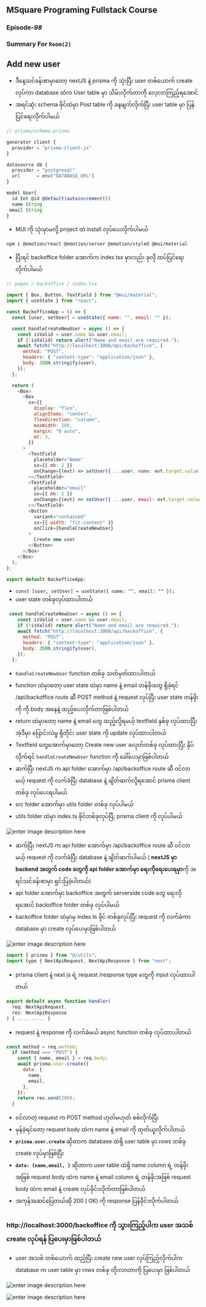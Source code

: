 ﻿## MSquare Programing Fullstack Course
### Episode-*98* 
### Summary For `Room(2)` 
## Add new user
- ဒီနေ့သင်ခန်းစာမှာတော့ nextJS နဲ့ prisma ကို သုံးပြီး user တစ်ယောက် create လုပ်ကာ database ထဲက User table မှာ သိမ်းလိုက်တာကို လေ့လာကြည့်ရအောင်
- အရင်ဆုံး schema ဖိုင်ထဲမှာ Post table ကို ခနဖျက်လိုက်ပြီး user table မှာ ပြန်ပြင်ရေးလိုက်ပါမယ်

```js
// prisma/schema.prisma

generator client {
  provider = "prisma-client-js"
}

datasource db {
  provider = "postgresql"
  url      = env("DATABASE_URL")
}

model User{
  id Int @id @default(autoincrement())
  name String
 email String
}
```
- MUI ကို သုံးမှာမလို့ project ထဲ install လုပ်ပေးလိုက်ပါမယ်

```console
npm i @emotion/react @emotion/server @emotion/styled @mui/material
```
- ပြီးရင် backoffice folder အောက်က index.tsx မှာလည်း ခုလို ထပ်ပြင်ရေးလိုက်ပါမယ်
```js
// pages / backoffice / index.tsx

import { Box, Button, TextField } from "@mui/material";
import { useState } from "react";

const BackofficeApp = () => {
  const [user, setUser] = useState({ name: "", email: "" });

  const handleCreateNewUser = async () => {
    const isValid = user.name && user.email;
    if (!isValid) return alert("Name and email are required.");
    await fetch("http://localhost:3000/api/backoffice", {
      method: "POST",
      headers: { "content-type": "application/json" },
      body: JSON.stringify(user),
    });
  };

  return (
    <Box>
      <Box
        sx={{
          display: "flex",
          alignItems: "center",
          flexDirection: "column",
          maxWidth: 200,
          margin: "0 auto",
          mt: 3,
        }}
      >
        <TextField
          placeholder="Name"
          sx={{ mb: 2 }}
          onChange={(evt) => setUser({ ...user, name: evt.target.value })}
        ></TextField>
        <TextField
          placeholder="email"
          sx={{ mb: 2 }}
          onChange={(evt) => setUser({ ...user, email: evt.target.value })}
        ></TextField>
        <Button
          variant="contained"
          sx={{ width: "fit-content" }}
          onClick={handleCreateNewUser}
        >
          Create new user
        </Button>
      </Box>
    </Box>
  );
};

export default BackofficeApp;

```

- `const [user, setUser] = useState({ name: "", email: "" });`
-  user state တစ်ခုလုပ်ထားပါတယ်
```js
 const handleCreateNewUser = async () => {
    const isValid = user.name && user.email;
    if (!isValid) return alert("Name and email are required.");
    await fetch("http://localhost:3000/api/backoffice", {
      method: "POST",
      headers: { "content-type": "application/json" },
      body: JSON.stringify(user),
    });
  };
```
- `handleCreateNewUser`  function တစ်ခု သတ်မှတ်ထားပါတယ်
- function ထဲမှာတော့ user state ထဲမှာ name နဲ့ email တန်ဖိုးတွေ ရှိခဲ့ရင် /api/backoffice route ဆီ POST method နဲ့ request လုပ်ပြီး user state တန်ဖိုးကို ကို body အနေနဲ့ ထည့်ပေးလိုက်တာဖြစ်ပါတယ်
- return ထဲမှာတော့ name နဲ့ email တွေ ထည့်လို့ရမယ့် textfield နှစ်ခု လုပ်ထားပြီး အဲ့ဒီမှာ ပြောင်းလဲမှု ရှိတိုင်း user state ကို update လုပ်ထားပါတယ်
- Textfield တွေအောက်မှာတော့ Create new user ခလုတ်တစ်ခု လုပ်ထားပြီး နှိပ်လိုက်ရင် `handleCreateNewUser`  function ကို ခေါ်ပေးမှာဖြစ်ပါတယ်
- ဆက်ပြီး nextJS က api folder အောက်မှာ /api/backoffice route ဆီ ၀င်လာမယ့် request ကို လက်ခံပြီး database နဲ့ ချိတ်ဆက်လို့ရအောင် prisma client တစ်ခု လုပ်ပေးရပါမယ်
- src folder အောက်မှာ utils folder တစ်ခု လုပ်ပါမယ်
-  utils folder ထဲမှာ index.ts ဖိုင်တစ်ခုလုပ်ပြီ; prisma client ကို လုပ်ပါမယ်

![enter image description here](https://cdn.discordapp.com/attachments/1076154921562411008/1125497669486387330/image.png)

- ဆက်ပြီး nextJS က api folder အောက်မှာ /api/backoffice route ဆီ ၀င်လာမယ့် request ကို လက်ခံပြီး database နဲ့ ချိတ်ဆက်ပါမယ် ( **nextJS မှာ backend အတွက် code တွေကို api folder အောက်မှာ ရေးကိုရေးပေးရမှာ**ကို အရင်သင်ခန်းစာမှာ ရှင်းပြခဲ့ပါတယ်)
-  api folder အောက်မှာ backoffice အတွက် serverside code တွေ ရေးလိုရအောင် backoffice folder တစ်ခု လုပ်ပါမယ်
-  backoffice folder ထဲမှာမှ  index.ts ဖိုင် တစ်ခုလုပ်ပြီး request ကို လက်ခံကာ database မှာ create လုပ်ပေးမှာဖြစ်ပါတယ်

![enter image description here](https://cdn.discordapp.com/attachments/1076154921562411008/1125499373619519649/image.png)

```js
import { prisma } from "@/utils";
import type { NextApiRequest, NextApiResponse } from "next";
```
- prisma client နဲ့ next js ရဲ့ request /response type တွေကို input လုပ်ထားပါတယ်
```js
export default async function handler(
  req: NextApiRequest,
  res: NextApiResponse
) { .......... }
```
- request နဲ့ response ကို လက်ခံမယ် async function တစ်ခု လုပ်ထားပါတယ်

```js
const method = req.method;
  if (method === "POST") {
    const { name, email } = req.body;
    await prisma.user.create({
      data: {
        name,
        email,
      },
    });
    return res.send(200);
  }
```
- ၀င်လာတဲ့ request က POST method ဟုတ်မဟုတ် စစ်လိုက်ပြီး 
- မှန်ခဲ့ရင်တော့ request body ထဲက name နဲ့ email ကို ထုတ်ယူလိုက်ပါတယ်
- **`prisma.user.create`** ဆိုတာက database ထဲရှိ user table မှာ rows တစ်ခု create လုပ်မှာဖြစ်ပြီး 
-   **`data: {name,email, }`** ဆိုတာက user table ထဲရှိ name column ရဲ့ တန်ဖိုးအဖြစ် request body ထဲက name နဲ့   email column ရဲ့ တန်ဖိုးအဖြစ် request body ထဲက email နဲ့  create လုပ်ခိုင်းလိုက်တာဖြစ်ပါတယ်
- အကုန်အဆင်ပြေတယ်ဆို 200 ( OK) ကို response ပြန်ခိုင်းလိုက်ပါတယ်
##
### http://localhost:3000/backoffice ကို သွားကြည့်ပါက user အသစ် create လုပ်ရန် ပြပေးမှာဖြစ်ပါတယ်
- user အသစ် တစ်ယောက် ထည့်ပြီး create new user လုပ်ကြည့်လိုက်ပါက database က user table မှာ rows တစ်ခု တိုးလာတာကို ပြပေးမှာ ဖြစ်ပါတယ်

![enter image description here](https://cdn.discordapp.com/attachments/1076154921562411008/1125502711949950987/image.png)

![enter image description here](https://cdn.discordapp.com/attachments/1076154921562411008/1125502789062246420/image.png)
